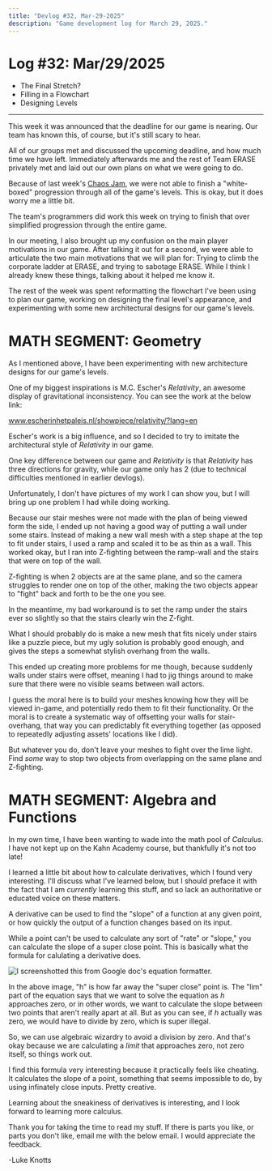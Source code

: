 ```yaml
---
title: "Devlog #32, Mar-29-2025"
description: "Game development log for March 29, 2025."
---
```


# Log <span class="date">#</span>32: <span class="date">Mar/29/2025</span>

<ul>
<li class="summary">The Final Stretch?</li>
<li class="summary">Filling in a Flowchart</li>
<li class="summary">Designing Levels</li>
</ul>

---

This week it was announced that the deadline for our game is nearing. Our team has known this, of course, but it's still scary to hear.

All of our groups met and discussed the upcoming deadline, and how much time we have left. Immediately afterwards me and the rest of Team ERASE privately met and laid out our own plans on what we were going to do.

Because of last week's <a href="/devlog/mar-18-2025" class="inline-link">Chaos Jam</a>, we were not able to finish a "white-boxed" progression through all of the game's levels. This is okay, but it does worry me a little bit.

The team's programmers did work this week on trying to finish that over simplified progression through the entire game.

In our meeting, I also brought up my confusion on the main player motivations in our game. After talking it out for a second, we were able to articulate the two main motivations that we will plan for: Trying to climb the corporate ladder at ERASE, and trying to sabotage ERASE. While I think I already knew these things, talking about it helped me know it.

The rest of the week was spent reformatting the flowchart I've been using to plan our game, working on designing the final level's appearance, and experimenting with some new architectural designs for our game's levels.

<h1>MATH SEGMENT: Geometry</h1>

As I mentioned above, I have been experimenting with new architecture designs for our game's levels.

One of my biggest inspirations is M.C. Escher's <i>Relativity</i>, an awesome display of gravitational inconsistency. You can see the work at the below link:

<a href="https://www.escherinhetpaleis.nl/showpiece/relativity/?lang=en">www.escherinhetpaleis.nl/showpiece/relativity/?lang=en</a>

Escher's work is a big influence, and so I decided to try to imitate the architectural style of <i>Relativity</i> in our game.

One key difference between our game and <i>Relativity</i> is that <i>Relativity</i> has three directions for gravity, while our game only has 2 (due to technical difficulties mentioned in earlier devlogs).

Unfortunately, I don't have pictures of my work I can show you, but I will bring up one problem I had while doing working.

Because our stair meshes were not made with the plan of being viewed form the side, I ended up not having a good way of putting a wall under some stairs. Instead of making a new wall mesh with a step shape at the top to fit under stairs, I used a ramp and scaled it to be as thin as a wall. This worked okay, but I ran into Z-fighting between the ramp-wall and the stairs that were on top of the wall.

Z-fighting is when 2 objects are at the same plane, and so the camera struggles to render one on top of the other, making the two objects appear to "fight" back and forth to be the one you see.

In the meantime, my bad workaround is to set the ramp under the stairs ever so slightly so that the stairs clearly win the Z-fight.

What I should probably do is make a new mesh that fits nicely under stairs like a puzzle piece, but my ugly solution is probably good enough, and gives the steps a somewhat stylish overhang from the walls.

This ended up creating more problems for me though, because suddenly walls under stairs were offset, meaning I had to jig things around to make sure that there were no visible seams between wall actors.

I guess the moral here is to build your meshes knowing how they will be viewed in-game, and potentially redo them to fit their functionality. Or the moral is to create a systematic way of offsetting your walls for stair-overhang, that way you can predictably fit everything together (as opposed to repeatedly adjusting assets' locations like I did).

But whatever you do, don't leave your meshes to fight over the lime light. Find <i>some</i> way to stop two objects from overlapping on the same plane and Z-fighting.

<h1>MATH SEGMENT: Algebra and Functions</h1>

In my own time, I have been wanting to wade into the math pool of <i>Calculus</i>. I have not kept up on the Kahn Academy course, but thankfully it's not too late!

I learned a little bit about how to calculate derivatives, which I found very interesting. I'll discuss what I've learned below, but I should preface it with the fact that I am <i>currently</i> learning this stuff, and so lack an authoritative or educated voice on these matters.

A derivative can be used to find the "slope" of a function at any given point, or how quickly the output of a function changes based on its input.

While a point can't be used to calculate any sort of "rate" or "slope," you can calculate the slope of a super close point. This is basically what the formula for calulating a derivative does.

<img src="/images/derivativeformula.png" title="I screenshotted this from Google doc's equation formatter."></img>

In the above image, "h" is how far away the "super close" point is. The "lim" part of the equation says that we want to solve the equation as <i>h</i> approaches zero, or in other words, we want to calculate the slope between two points that aren't really apart at all. But as you can see, if <i>h</i> actually was zero, we would have to divide by zero, which is super illegal.

So, we can use algebraic wizardry to avoid a division by zero. And that's okay because we are calculating a <i>limit</i> that approaches zero, not zero itself, so things work out.

I find this formula very interesting because it practically feels like cheating. It calculates the slope of a point, something that seems impossible to do, by using infinately close inputs. Pretty creative.

Learning about the sneakiness of derivatives is interesting, and I look forward to learning more calculus.

Thank you for taking the time to read my stuff. If there is parts you like, or parts you don't like, email me with the below email. I would appreciate the feedback.

<p class="signature">-Luke Knotts</p>
